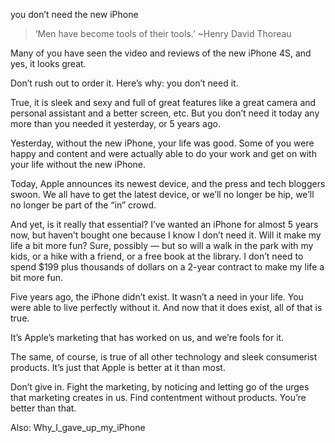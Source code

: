 you don’t need the new iPhone

> ‘Men have become tools of their tools.’ ~Henry David Thoreau

Many of you have seen the video and reviews of the new iPhone 4S, and yes, it
looks great.

Don’t rush out to order it. Here’s why: you don’t need it.

True, it is sleek and sexy and full of great features like a great camera and
personal assistant and a better screen, etc. But you don’t need it today any
more than you needed it yesterday, or 5 years ago.

Yesterday, without the new iPhone, your life was good. Some of you were happy
and content and were actually able to do your work and get on with your life
without the new iPhone.

Today, Apple announces its newest device, and the press and tech bloggers
swoon. We all have to get the latest device, or we’ll no longer be hip, we’ll
no longer be part of the “in” crowd.

And yet, is it really that essential? I’ve wanted an iPhone for almost 5 years
now, but haven’t bought one because I know I don’t need it. Will it make my
life a bit more fun? Sure, possibly — but so will a walk in the park with my
kids, or a hike with a friend, or a free book at the library. I don’t need to
spend $199 plus thousands of dollars on a 2-year contract to make my life a bit
more fun.

Five years ago, the iPhone didn’t exist. It wasn’t a need in your life. You
were able to live perfectly without it. And now that it does exist, all of that
is true.

It’s Apple’s marketing that has worked on us, and we’re fools for it.

The same, of course, is true of all other technology and sleek consumerist
products. It’s just that Apple is better at it than most.

Don’t give in. Fight the marketing, by noticing and letting go of the urges
that marketing creates in us. Find contentment without products. You’re better
than that.

Also: Why_I_gave_up_my_iPhone

